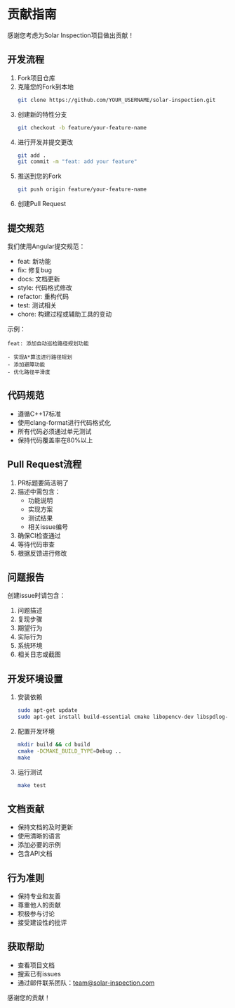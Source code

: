 # 贡献指南

感谢您考虑为Solar Inspection项目做出贡献！

## 开发流程

1. Fork项目仓库
2. 克隆您的Fork到本地
   ```bash
   git clone https://github.com/YOUR_USERNAME/solar-inspection.git
   ```
3. 创建新的特性分支
   ```bash
   git checkout -b feature/your-feature-name
   ```
4. 进行开发并提交更改
   ```bash
   git add .
   git commit -m "feat: add your feature"
   ```
5. 推送到您的Fork
   ```bash
   git push origin feature/your-feature-name
   ```
6. 创建Pull Request

## 提交规范

我们使用Angular提交规范：

- feat: 新功能
- fix: 修复bug
- docs: 文档更新
- style: 代码格式修改
- refactor: 重构代码
- test: 测试相关
- chore: 构建过程或辅助工具的变动

示例：
```
feat: 添加自动巡检路径规划功能

- 实现A*算法进行路径规划
- 添加避障功能
- 优化路径平滑度
```

## 代码规范

- 遵循C++17标准
- 使用clang-format进行代码格式化
- 所有代码必须通过单元测试
- 保持代码覆盖率在80%以上

## Pull Request流程

1. PR标题要简洁明了
2. 描述中需包含：
   - 功能说明
   - 实现方案
   - 测试结果
   - 相关issue编号
3. 确保CI检查通过
4. 等待代码审查
5. 根据反馈进行修改

## 问题报告

创建issue时请包含：

1. 问题描述
2. 复现步骤
3. 期望行为
4. 实际行为
5. 系统环境
6. 相关日志或截图

## 开发环境设置

1. 安装依赖
   ```bash
   sudo apt-get update
   sudo apt-get install build-essential cmake libopencv-dev libspdlog-dev catch2
   ```

2. 配置开发环境
   ```bash
   mkdir build && cd build
   cmake -DCMAKE_BUILD_TYPE=Debug ..
   make
   ```

3. 运行测试
   ```bash
   make test
   ```

## 文档贡献

- 保持文档的及时更新
- 使用清晰的语言
- 添加必要的示例
- 包含API文档

## 行为准则

- 保持专业和友善
- 尊重他人的贡献
- 积极参与讨论
- 接受建设性的批评

## 获取帮助

- 查看项目文档
- 搜索已有issues
- 通过邮件联系团队：team@solar-inspection.com

感谢您的贡献！